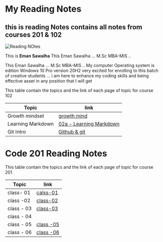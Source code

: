
# My Reading Notes #

## this is reading Notes contains all notes from courses 201 & 102 ##

![Reading NOtes](https://th.bing.com/th/id/R79f83efe712316907a2968bd3326af74?rik=%2bzwl2e9LBCnUzA&riu=http%3a%2f%2fremixreading.org%2fwp-content%2fuploads%2f2013%2f03%2ftake-class-notes.jpg&ehk=lThOGUpeFUelLsZkS2CWKWmmyE4Cr2jMiPFDIlV1OA0%3d&risl=&pid=ImgRaw)

This is **Eman Sawalha** This Eman Sawalha ... M.Sc MBA-MIS ..

This Eman Sawalha ... M.Sc MBA-MIS ..
My computer Operating system is
edition  Windows 10 Pro
version  20H2
very excited for enrolling to this
batch of creative students ...
i am here to enhance my coding
skills and being effective asset
in any position that I will get

This table contain the topics and the link of each page of topic for course 102

**Topic**|**link**
---------|---------
Growth mindset|[growth mind](https://emansawalha.github.io/Reading-Note/mindset)
 Learning Markdown|[02a - Learning Markdown](https://emansawalha.github.io/Reading-Note/02a%20-%20Learning%20Markdown)
 Git Intro | [ Github & git ](https://emansawalha.github.io/Reading-Note/Git-Intro)
 
 # Code 201 Reading Notes
This table contain the topics and the link of each page of topic for course 201

  **Topic**|**link**
---------|---------
class- 01|[calss-01](https://emansawalha.github.io/Reading-Note/class-01)
class -02 | [class-02](https://emansawalha.github.io/Reading-Note/class-02)
class - 03 |[class-03](https://emansawalha.github.io/Reading-Note/class-03)
class - 04 |
class - 05 |[class -05](https://emansawalha.github.io/Reading-Note/Read:%2005%20-%20HTML%20Images;%20CSS%20Color%20&%20Text)
class - 06 | [class -06](https://emansawalha.github.io/Reading-Note/class-06)

